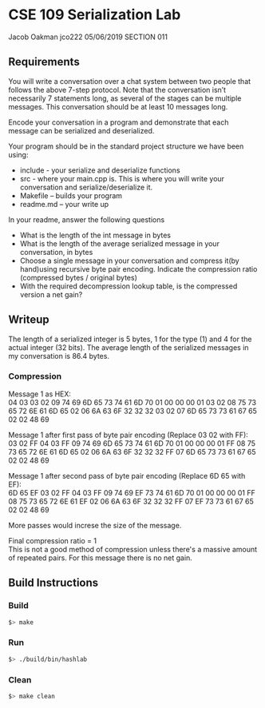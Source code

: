 # CSE 109 Serialization Lab

Jacob Oakman
jco222
05/06/2019
SECTION 011

## Requirements

You will write a conversation over a chat system between two people that follows the above 7-step protocol. Note that the conversation isn’t necessarily 7 statements long, as several of the stages can be multiple messages. This conversation should be at least 10 messages long.

Encode your conversation in a program and demonstrate that each message can be serialized and deserialized. 

Your program should be in the standard project structure we have been using:

* include - your serialize and deserialize functions
* src - where your main.cpp is. This is where you will write your conversation and serialize/deserialize it.
* Makefile – builds your program
* readme.md – your write up

In your readme, answer the following questions

* What is the length of the int message in bytes
* What is the length of the average serialized message in your conversation, in bytes
* Choose a single message in your conversation and compress it(by hand)using recursive byte pair encoding. Indicate the compression ratio (compressed bytes / original bytes)
* With the required decompression lookup table, is the compressed version a net gain?

## Writeup

The length of a serialized integer is 5 bytes, 1 for the type (1) and 4 for the actual integer (32 bits). The average length of the serialized messages in my conversation is 86.4 bytes.

### Compression

Message 1 as HEX:  
04 03 03 02 09 74 69 6D 65 73 74 61 6D 70 01 00 00 00 01 03 02 08 75 73 65 72 6E 61 6D 65 02 06 6A 63 6F 32 32 32 03 02 07 6D 65 73 73 61 67 65 02 02 48 69

Message 1 after first pass of byte pair encoding (Replace 03 02 with FF):  
03 02 FF 04 03 FF 09 74 69 6D 65 73 74 61 6D 70 01 00 00 00 01 FF 08 75 73 65 72 6E 61 6D 65 02 06 6A 63 6F 32 32 32 FF 07 6D 65 73 73 61 67 65 02 02 48 69

Message 1 after second pass of byte pair encoding (Replace 6D 65 with EF):  
6D 65 EF 03 02 FF 04 03 FF 09 74 69 EF 73 74 61 6D 70 01 00 00 00 01 FF 08 75 73 65 72 6E 61 EF 02 06 6A 63 6F 32 32 32 FF 07 EF 73 73 61 67 65 02 02 48 69

More passes would increse the size of the message.  

Final compression ratio = 1  
This is not a good method of compression unless there's a massive amount of repeated pairs. For this message there is no net gain.

## Build Instructions

### Build

```BASH
$> make
```

### Run

```BASH
$> ./build/bin/hashlab
```

### Clean

```BASH
$> make clean
```
